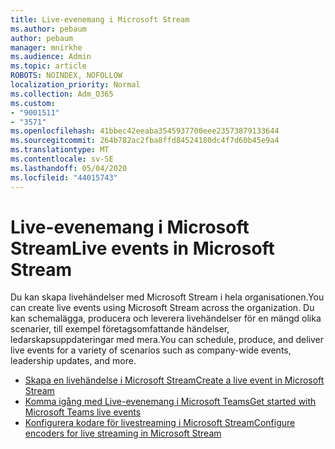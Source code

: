 ```yaml
---
title: Live-evenemang i Microsoft Stream
ms.author: pebaum
author: pebaum
manager: mnirkhe
ms.audience: Admin
ms.topic: article
ROBOTS: NOINDEX, NOFOLLOW
localization_priority: Normal
ms.collection: Adm_O365
ms.custom:
- "9001511"
- "3571"
ms.openlocfilehash: 41bbec42eeaba3545937700eee23573879133644
ms.sourcegitcommit: 264b782ac2fba8ffd84524180dc4f7d60b45e9a4
ms.translationtype: MT
ms.contentlocale: sv-SE
ms.lasthandoff: 05/04/2020
ms.locfileid: "44015743"
---
```

# <a name="live-events-in-microsoft-stream"></a><span data-ttu-id="fdf18-102">Live-evenemang i Microsoft Stream</span><span class="sxs-lookup"><span data-stu-id="fdf18-102">Live events in Microsoft Stream</span></span>

<span data-ttu-id="fdf18-103">Du kan skapa livehändelser med Microsoft Stream i hela organisationen.</span><span class="sxs-lookup"><span data-stu-id="fdf18-103">You can create live events using Microsoft Stream across the organization.</span></span> <span data-ttu-id="fdf18-104">Du kan schemalägga, producera och leverera livehändelser för en mängd olika scenarier, till exempel företagsomfattande händelser, ledarskapsuppdateringar med mera.</span><span class="sxs-lookup"><span data-stu-id="fdf18-104">You can schedule, produce, and deliver live events for a variety of scenarios such as company-wide events, leadership updates, and more.</span></span>

- [<span data-ttu-id="fdf18-105">Skapa en livehändelse i Microsoft Stream</span><span class="sxs-lookup"><span data-stu-id="fdf18-105">Create a live event in Microsoft Stream</span></span>](https://docs.microsoft.com/stream/live-create-event)
- [<span data-ttu-id="fdf18-106">Komma igång med Live-evenemang i Microsoft Teams</span><span class="sxs-lookup"><span data-stu-id="fdf18-106">Get started with Microsoft Teams live events</span></span>](https://support.office.com/article/get-started-with-microsoft-teams-live-events-d077fec2-a058-483e-9ab5-1494afda578a)
- [<span data-ttu-id="fdf18-107">Konfigurera kodare för livestreaming i Microsoft Stream</span><span class="sxs-lookup"><span data-stu-id="fdf18-107">Configure encoders for live streaming in Microsoft Stream</span></span>](https://docs.microsoft.com/stream/live-encoder-setup)
